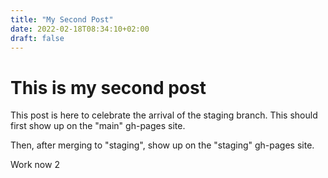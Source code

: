 ```yaml
---
title: "My Second Post"
date: 2022-02-18T08:34:10+02:00
draft: false
---
```


# This is my second post

This post is here to celebrate the arrival of the staging branch. This should first show up on the "main" gh-pages site.

Then, after merging to "staging", show up on the "staging" gh-pages site.

Work now 2

